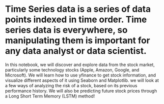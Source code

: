 # Time Series data is a series of data points indexed in time order. Time series data is everywhere, so manipulating them is important for any data analyst or data scientist.

In this notebook, we will discover and explore data from the stock market, particularly some technology stocks (Apple, Amazon, Google, and Microsoft). We will learn how to use yfinance to get stock information, and visualize different aspects of it using Seaborn and Matplotlib. we will look at a few ways of analyzing the risk of a stock, based on its previous performance history. We will also be predicting future stock prices through a Long Short Term Memory (LSTM) method!
